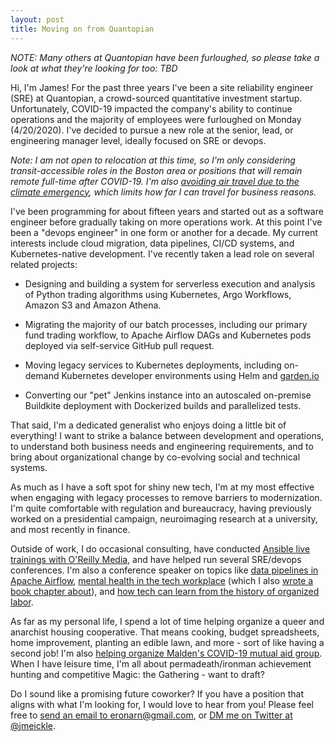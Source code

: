 ```yaml
---
layout: post
title: Moving on from Quantopian
---
```


_NOTE: Many others at Quantopian have been furloughed, so please take a look at what they're looking for too: TBD_

Hi, I'm James! For the past three years I've been a site reliability engineer (SRE) at Quantopian, a crowd-sourced quantitative investment startup. Unfortunately, COVID-19 impacted the company's ability to continue operations and the majority of employees were furloughed on Monday (4/20/2020). I've decided to pursue a new role at the senior, lead, or engineering manager level, ideally focused on SRE or devops.

<!--more-->

_Note: I am not open to relocation at this time, so I'm only considering transit-accessible roles in the Boston area or positions that will remain remote full-time after COVID-19. I'm also [avoiding air travel due to the climate emergency](http://permadeath.com/Why-Im-Not-at-Taco-Tuesday/), which limits how far I can travel for business reasons._

I've been programming for about fifteen years and started out as a software engineer before gradually taking on more operations work. At this point I've been a "devops engineer" in one form or another for a decade. My current interests include cloud migration, data pipelines, CI/CD systems, and Kubernetes-native development. I've recently taken a lead role on several related projects:

* Designing and building a system for serverless execution and analysis of Python trading algorithms using Kubernetes, Argo Workflows, Amazon S3 and Amazon Athena.

* Migrating the majority of our batch processes, including our primary fund trading workflow, to Apache Airflow DAGs and Kubernetes pods deployed via self-service GitHub pull request.

* Moving legacy services to Kubernetes deployments, including on-demand Kubernetes developer environments using Helm and [garden.io](https://garden.io/)

* Converting our "pet" Jenkins instance into an autoscaled on-premise Buildkite deployment with Dockerized builds and parallelized tests.

That said, I'm a dedicated generalist who enjoys doing a little bit of everything! I want to strike a balance between development and operations, to understand both business needs and engineering requirements, and to bring about organizational change by co-evolving social and technical systems.

As much as I have a soft spot for shiny new tech, I'm at my most effective when engaging with legacy processes to remove barriers to modernization. I'm quite comfortable with regulation and bureaucracy, having previously worked on a presidential campaign, neuroimaging research at a university, and most recently in finance.

Outside of work, I do occasional consulting, have conducted [Ansible live trainings with O'Reilly Media](https://www.oreilly.com/live-training/courses/deploying-applications-with-ansible/0636920087373/), and have helped run several SRE/devops conferences. I'm also a conference speaker on topics like [data pipelines in Apache Airflow](https://permadeath.com/Sell-Cron-Buy-Airflow-ODSC-East-2019/), [mental health in the tech workplace](http://permadeath.com/Beyond-Burnout-DevOpsDays-Boston-2018/) (which I also [wrote a book chapter about](http://shop.oreilly.com/product/0636920063964.do)), and [how tech can learn from the history of organized labor](https://permadeath.com/Cooperative-Economics-for-Engineers-(DevOpsDays-Boston-2019,-DevOpsDays-Hartford-2019)/).

As far as my personal life, I spend a lot of time helping organize a queer and anarchist housing cooperative. That means cooking, budget spreadsheets, home improvement, planting an edible lawn, and more - sort of like having a second job! I'm also [helping organize Malden's COVID-19 mutual aid group](https://maldenneighbors.org/). When I have leisure time, I'm all about permadeath/ironman achievement hunting and competitive Magic: the Gathering - want to draft?

Do I sound like a promising future coworker? If you have a position that aligns with what I'm looking for, I would love to hear from you! Please feel free to [send an email to eronarn@gmail.com](mailto:eronarn@gmail.com), or [DM me on Twitter at @jmeickle](https://twitter.com/jmeickle).
